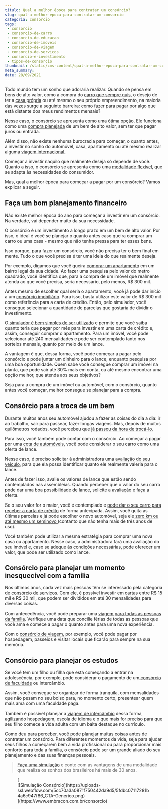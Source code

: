 ```yaml
---
titulo: Qual a melhor época para contratar um consórcio?
slug: qual-a-melhor-epoca-para-contratar-um-consorcio
categoria: consorcio
tags:
 - consorcio
 - consorcio-de-carro
 - consorcio-de-educacao
 - consorcio-de-imoveis
 - consorcio-de-viagem
 - consorcio-de-servicos
 - consorcio-e-investimento
 - tipos-de-consorcio
thumbnail: /static/cms-content/qual-a-melhor-epoca-para-contratar-um-consorcio.jpg
meta_summary: 
date: 28/09/2021
---
```

Todo mundo tem um sonho que adoraria realizar. Quando se pensa em bens de alto valor, como a compra do [carro que sempre quis](https://www.embracon.com.br/blog/pensando-em-comprar-um-carro-saiba-o-que-levar-em-consideracao), o desejo de ter a [casa própria](https://www.embracon.com.br/blog/como-conquistar-a-estabilidade-da-casa-propria) ou até mesmo o seu próprio empreendimento, na maioria das vezes surge a seguinte barreira: como fazer para pagar por algo que está distante dos meus rendimentos mensais?

Nesse caso, o consórcio se apresenta como uma ótima opção. Ele funciona como uma [compra planejada](https://www.embracon.com.br/blog/8-motivos-que-comprovam-que-consorcio-e-investimento) de um bem de alto valor, sem ter que pagar juros ou entrada.

Além disso, não existe nenhuma burocracia para começar, o quanto antes, a investir no sonho do automóvel, casa, apartamento ou até mesmo realizar alguma [viagem internacional.](https://www.embracon.com.br/blog/saiba-como-montar-um-roteiro-de-viagem-em-7-passos)

Começar a investir naquilo que realmente deseja só depende de você. Quanto a isso, o consórcio se apresenta como uma [modalidade flexível](https://www.embracon.com.br/blog/entenda-como-o-consorcio-pode-te-ajudar-a-manter-a-estabilidade-financeira), que se adapta às necessidades do consumidor.

Mas, qual a melhor época para começar a pagar por um consórcio? Vamos explicar a seguir.

Faça um bom planejamento financeiro
-----------------------------------

Não existe melhor época do ano para começar a investir em um consórcio. Na verdade, vai depender muito da sua necessidade.

O consórcio é um investimento a longo prazo em um bem de alto valor. Por isso, o ideal é você se planejar o quanto antes caso queira comprar um carro ou uma casa - mesmo que não tenha pressa para ter esses bens.

Isso porque, para fazer um consórcio, você não precisa ter o bem final em mente. Tudo o que você precisa é ter uma ideia do que realmente deseja.

Por exemplo, digamos que você queira [comprar um apartamento](https://www.embracon.com.br/blog/como-comprar-um-apartamento) em um bairro legal da sua cidade. Ao fazer uma pesquisa pelo valor do metro quadrado, você identifica que, para a compra de um imóvel que realmente atenda ao que você precisa, seria necessário, pelo menos, R$ 300 mil.

Antes mesmo de escolher qual seria o apartamento, você já pode dar início a um [consórcio imobiliário](https://www.embracon.com.br/blog/guia-completo-consorcio-imobiliario). Para isso, basta utilizar este valor de R$ 300 mil como referência para a carta de crédito. Então, pelo simulador, você consegue selecionar a quantidade de parcelas que gostaria de dividir o investimento.

O[ simulador é bem simples de ser utilizado](https://www.embracon.com.br/blog/simulacao-de-consorcio) e permite que você saiba quanto teria que pagar por mês para investir em uma carta de crédito e, assim, conseguir comprar o apartamento. Para um imóvel, você pode selecionar até 240 mensalidades e pode ser contemplado tanto nos sorteios mensais, quanto por meio de um lance.

A vantagem é que, dessa forma, você pode começar a pagar pelo consórcio e pode juntar um dinheiro para o lance, enquanto pesquisa por uma boa oportunidade. Quem sabe você consegue comprar um imóvel na planta, que pode sair até 30% mais em conta, ou até mesmo encontrar uma opção melhor, que atenda aos seus objetivos?

Seja para a compra de um imóvel ou automóvel, com o consórcio, quanto antes você começar, melhor consegue se planejar para a compra.

Consórcio para a troca de um bem
--------------------------------

Durante muitos anos seu automóvel ajudou a fazer as coisas do dia a dia: ir ao trabalho, sair para passear, fazer longas viagens. Mas, depois de muitos quilômetros rodados, você percebeu que [já passou da hora de trocá-lo.](https://www.embracon.com.br/blog/confira-9-sinais-de-que-e-hora-de-trocar-de-carro)

Para isso, você também pode contar com o consórcio. Ao começar a pagar por uma [cota de automóveis](https://www.embracon.com.br/blog/como-funciona-consorcio-de-automoveis-por-que-boa-opcao), você pode considerar o seu carro como uma oferta de lance.

Nesse caso, é preciso solicitar à administradora uma [avaliação do seu veículo](https://www.embracon.com.br/blog/saiba-como-funciona-o-laudo-de-vistoria-no-consorcio), para que ela possa identificar quanto ele realmente valeria para o lance.

Antes de fazer isso, avalie os valores de lance que estão sendo contemplados nas assembleias. Quando perceber que o valor do seu carro pode dar uma boa possibilidade de lance, solicite a avaliação e faça a oferta.

Se o seu valor for o maior, você é contemplado e [pode dar o seu carro para receber a carta de crédito](https://www.embracon.com.br/blog/e-possivel-utilizar-um-carro-usado-para-dar-um-lance-em-um-consorcio) de forma antecipada. Assim, você quita as últimas parcelas e já pode escolher o novo automóvel, seja ele[ zero km ou até mesmo um seminovo ](https://www.embracon.com.br/blog/carro-zero-ou-seminovo)(contanto que não tenha mais de três anos de uso).

Você também pode utilizar a mesma estratégia para comprar uma nova casa ou apartamento. Nesse caso, a administradora fará uma avaliação do seu imóvel e, caso se adeque às condições necessárias, pode oferecer um valor, que pode ser utilizado como lance.

Consórcio para planejar um momento inesquecível com a família
-------------------------------------------------------------

Nos últimos anos, cada vez mais pessoas têm se interessado pela categoria de [consórcio de serviços](https://www.embracon.com.br/blog/consorcio-de-servicos-tudo-o-que-voce-precisa-saber-sobre-o-assunto). Com ele, é possível investir em cartas entre R$ 15 mil e R$ 30 mil, que podem ser divididos em até 30 mensalidades para diversas coisas.

Com antecedência, você pode preparar uma [viagem para todas as pessoas da família](https://www.embracon.com.br/blog/viagem-em-familia-4-dicas-para-agradar-a-todos). Verifique uma data que concilie férias de todas as pessoas que você ama e comece a pagar o quanto antes para uma nova experiência.

Com o [consórcio de viagem](https://www.embracon.com.br/blog/consorcio-de-viagens-embracon-vantagens), por exemplo, você pode pagar por hospedagem, passeios e visitar locais que ficarão para sempre na sua memória.

Consórcio para planejar os estudos
----------------------------------

Se você tem um filho ou filha que está começando a entrar na adolescência, por exemplo, pode considerar o pagamento de um[ consórcio de faculdade](https://www.embracon.com.br/blog/conheca-4-formas-de-pagar-a-faculdade) ou intercâmbio.

Assim, você consegue se organizar de forma tranquila, com mensalidades que não pesam no seu bolso para, no momento certo, presentear quem mais ama com uma faculdade paga.

Também é possível planejar a [viagem de intercâmbio](https://www.embracon.com.br/blog/7-dicas-essenciais-para-organizar-um-intercambio) dessa forma, agilizando hospedagem, escola de idioma e o que mais for preciso para que seu filho comece a vida adulta com um baita destaque no currículo.

Como deu para perceber, você pode planejar muitas coisas antes de contratar um consórcio. Para diferentes momentos da vida, seja para ajudar seus filhos a começarem bem a vida profissional ou para proporcionar mais conforto para toda a família, o consórcio pode ser um grande aliado do seu planejamento e das suas finanças pessoais.

> [Faça uma simulação](https://www.embracon.com.br/consorcio) e conte com as vantagens de uma modalidade que realiza os sonhos dos brasileiros há mais de 30 anos.

<figure class="w-richtext-figure-type-image w-richtext-align-center">[<div>![Simulação Consórcio](https://uploads-ssl.webflow.com/5cc70a3a0871f750442da9d5/5fdbc07117281b4a6c947f86_CTA-Generico.png)</div>](https://www.embracon.com.br/consorcio)</figure>
